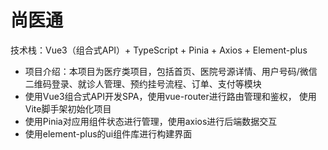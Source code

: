 # 尚医通

技术栈：Vue3（组合式API）+ TypeScript + Pinia + Axios + Element-plus

- 项目介绍：本项目为医疗类项目，包括首页、医院号源详情、用户号码/微信二维码登录、就诊人管理、预约挂号流程、订单、支付等模块
- 使用Vue3组合式API开发SPA，使用vue-router进行路由管理和鉴权， 使用Vite脚手架初始化项目
- 使用Pinia对应用组件状态进行管理，使用axios进行后端数据交互
- 使用element-plus的ui组件库进行构建界面

